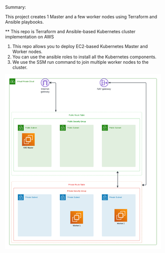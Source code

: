 Summary:

This project creates 1 Master and a few worker nodes using Terraform and Ansible playbooks.

** This repo is Terraform and Ansible-based Kubernetes cluster implementation on AWS

1. This repo allows you to deploy EC2-based Kubernetes Master and Worker nodes.
2. You can use the ansible roles to install all the Kubernetes components.
3. We use the SSM run command to join multiple worker nodes to the cluster.


![K8S infrastructure summary](k8sinfra.png)
